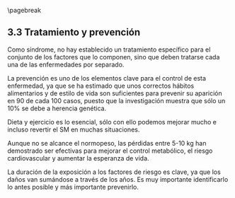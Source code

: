 \pagebreak

## 3.3 Tratamiento y prevención  

Como síndrome, no hay establecido un tratamiento específico para el conjunto de los factores que lo componen, sino que deben tratarse cada una de las enfermedades por separado. 

La prevención es uno de los elementos clave para el control de esta enfermedad, ya que se ha estimado que unos correctos hábitos alimentarios y de estilo de vida son suficientes para prevenir su aparición en 90 de cada 100 casos, puesto que la investigación muestra que sólo un 10% se debe a herencia genética. 

Dieta y ejercicio es lo esencial, sólo con ello podemos mejorar mucho e incluso revertir el SM en muchas situaciones. 

Aunque no se alcance el normopeso, las pérdidas entre 5-10 kg han demostrado ser efectivas para mejorar el control metabólico, el riesgo cardiovascular y aumentar la esperanza de vida. 

La duración de la exposición a los factores de riesgo es clave, ya que los daños van sumándose a través de los años. Es muy importante identificarlo lo antes posible y más importante prevenirlo. 
